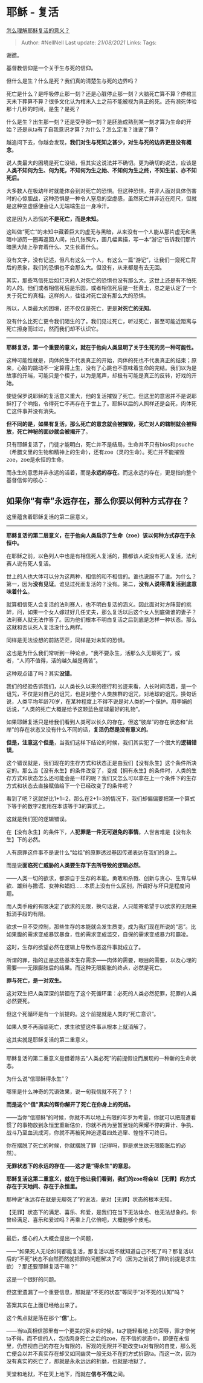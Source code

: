 # 耶稣 - 复活
[怎么理解耶稣复活的意义？](https://www.zhihu.com/question/354605524/answer/886018179)

> Author: #NellNell 
> Last update: *21/08/2021* 
> Links:
> Tags:   

谢邀。

基督教信仰是一个关于生与死的信仰。

但什么是生？什么是死？我们真的清楚生与死的边界吗？

死亡是什么？是呼吸停止那一刻？还是心脏停止那一刻？大脑死亡算不算？停棺三天未下葬算不算？很多文化认为棺未入土之前不能被视为真正的死。还有濒死体验那十几秒的时间，是生？是死？

什么是生？出生那一刻？还是受孕那一刻？是胚胎成熟到某一刻才算为生命的开始？还是从ta有了自我意识才算？为什么？怎么定准？谁说了算？

越追问下去，你越会发现，**我们对生与死知之甚少，对生与死的边界更是没有概念**。

说人类最大的困境是死亡没错，但其实这说法并不确切。更为确切的说法，应该是**人类不知何为生、何为死，不知何为生之始、不知何为生之终，不知生前、亦不知死后。**

大多数人在极幼年时就能体会到对死亡的恐惧。但这种恐惧，并非人面对具体伤害时的心惊胆战，这种恐惧是一种令人窒息的空虚感，虽然死亡并非近在咫尺，但就是这种空虚感便会让人无端端生出一身冷汗。

这是因为人恐慌的**不是死亡，而是未知。**

这叫做“死亡”的未知中藏着巨大的虚无与黑暗，从来没有一个人能从那片虚无和黑暗中游历一圈再返回人间，拍几张照片，画几幅素描，写一本“游记”告诉我们那片暗黑大陆上孕育着什么、又生长着什么。

没有文字，没有记述，但凡有这么一个人，有这么一篇“游记”，让我们一窥死亡背后的景象，我们的恐惧也不会那么大。但没有，从来都是有去无回。

其实，那些笃信死后如灯灭的人对死亡的恐惧也没有那么大。这世上还是有不怕死的人的。他们或者相信死后是乐园，或者相信死后是一抷黄土，总之是认定了一个关于死亡的真相。这样的人，往往对死亡没有那么大的恐惧。

所以，人类最大的困境，还不仅仅是死亡，更是**对死亡的无知**。

没有什么比死亡更令我们陌生的了。我们见过死亡，听过死亡，甚至可能近距离与死亡擦身而过过，然而我们却不认识它。

---

**耶稣复活，第一个重要的意义，就在于他向人类显明了关于生死的另一种可能性。**

这种可能性就是，肉体的生不代表真正的开始，肉体的死也不代表真正的结束；原来，心脏的跳动不一定算得上生，没有了心跳也不意味着生命的完结。我们以为是故事的开端，可能只是个楔子，以为是尾声，却极有可能是真正的反转，好戏的开始。

使徒保罗说耶稣的复活意义重大，他的复活摧毁了死亡。但这里的意思并不是说耶稣打了个响指，令得死亡不再存在于世上了。耶稣以后的人照样还是会死，肉体死亡这件事并没有消失。

**但不同的是，如果有复活，那么死亡的意念就会被摧毁，死亡对人的辖制就会被释放，死亡神秘的面纱就会被揭开了**。

只有耶稣复活了，门徒才能明白，死亡并不是结局，生命并不只有bios和psuche（希腊文里的生物和精神上的生命），还有zoe（灵的生命）。死亡并不能摧毁zoe，zoe是永恒的生命。

而永生的意思并非永远的活着，而是**永远的存在**。而这永远的存在，更是指向整个基督信仰的核心：

## 如果你“有幸”永远存在，那么你要以何种方式存在？

这里蕴含着耶稣复活的第二层意义。

---

**耶稣复活的第二层意义，在于他向人类启示了生命（zoe）该以何种方式存在于永恒中。**

在耶稣之前，以色列人中也是有相信死人复活的，撒都该人说没有死人复活，法利赛人说有死人复活。

世上的人也大体可以分为这两种，相信的和不相信的。谁也说服不了谁。为什么？第一，因为**没有见证**。谁见过死而复活的？没有。第二，**没有人说得清复活到底意味着什么**。

就算相信死人会复活的法利赛人，也不明白复活的涵义。因此面对对方阵营的挑衅，问，如果一个女人嫁过好几任丈夫，那么复活以后这个女人到底做谁的妻子？法利赛人就无法作答了。因为他们根本不明白复活之后到底是怎样一种状态。那么这就和否认死人复活没什么两样。

同样是无法设想的前路茫茫，同样是对未知的恐惧。

这也是为什么我们常听到一种论点，“我不要永生，活那么久无聊死了”。或者，“人间不值得，活的越久越是痛苦”。

这种观点错了吗？其实**没错**。

我们的经验告诉我们，以人类长久以来的德行和劣迹来看，人长时间活着，是一个诅咒，不仅是对自己的诅咒，也是对整个人类族群的诅咒，对地球的诅咒。换句话说，人类平均年龄70岁，在某种程度上不得不说是对人类的一个保护。用李娟的话说，“人类的死亡大概是给予这颗蓝色星球最好的礼物”。

如果耶稣复活只是给我们看到人类可以长久的存在，但这“彼岸”的存在状态和“此岸”的存在状态又没有什么不同的话，**复活仍然是没有意义的**。

**但是，注意这个但是**，当我们这样下结论的时候，我们其实犯了一个很大的**逻辑错误**。

这个错误就是，我们现在的生存方式和状态正是由我们【没有永生】这个条件所决定的。那么当【没有永生】的条件改变了，变成【拥有永生】的条件时，人类的生存方式和状态怎么还可能会是一样的呢？我们又怎么可以拿在上一个条件下的生存方式和状态去直接赋值给下一个已经改变了的条件呢？

看到了吧？这就好比1+1=2，那么在2+1=3的情况下，我们却偏偏要把第一个算式下等于的数字2套用在本该等于3的算式上。

这就是我们犯的逻辑错误。

在【没有永生】的条件下，人**犯罪是一件无可避免的事情**。人世苦难是【没有永生】下的必然。

人有原罪这件事不是说什么“始祖”的原罪透过基因传递表达在我们的身上。

而是说**面临死亡威胁的人类要生存下去所导致的逻辑必然**。

——人类一切的欲求，都源自于生存的本能。勇敢和杀戮、创新与贪心、生育与纵欲、雄辩与撒谎、女神和娼妇……本质上没有什么区别，所谓好与坏只是程度问题。

而人类手段的有限决定了欲求的无限，换句话说，人只能寄希望于以欲求的无限来抵消手段的有限。

欲求一旦不受控制，那些生存的本能就会发生质变，成为我们现在所说的“恶”。比如果腹的需求变成暴饮暴食，性的需求变成滥交，自保的需求变成暴力和霸凌。

这时，生存的欲望必然在逻辑上导致作恶这件事就成立了。

所谓的罪，指的正是这些基本生存需求——肉体的需要，眼目的需要，以及心理的需要——无限膨胀后的结果。而这种无限膨胀的终点，必然是死亡。

**罪与死亡，是一对双生。**

这对双生把人类深深的禁锢在了这个死循环里：必死的人类必然犯罪，犯罪的人类必然要死。

但这个死循环是有一个前提的。这个前提就是人类的“死亡意识”。

如果人类不再面临死亡，求生欲望这件事从根本上就消解了。

这其实就是耶稣复活的第二重意义。

---

耶稣复活的第二重意义是借着除去“人类必死”的前提假设而展现的一种新的生命状态。

为什么说“信耶稣得永生”？

哪里是什么神奇的咒语效果，说一句我信就不死了？！

**而是这个“信”真实的帮你解开了死亡在你身上的死结。**

——当你“信耶稣”的时候，你就不再以地上有限的年岁为考量，你就可以把周遭看惯了的事物放到永恒里重新估价，你就不再为至暂至轻的荣耀不停的算计、争执、战斗乃至血流成河，你就不再被死神追逐着四处逃窜、惶惶不可终日。

你在摆脱了死亡的时候，你就摆脱了罪（记得吗，罪是求生欲无限膨胀后的必然）。

**无罪状态下的永远的存在——这才是“得永生”的意思。**

**耶稣复活这第二重意义，就在于他让我们看到，我们的zoe将会以【无罪】的方式存在于天地间、存在于永恒里。**

那种说“永远存在就是无聊死了”的说法，是对【无罪】状态的根本无知。

【无罪】状态下的满足、喜乐、和爱，是我们在当下无法体会、也无法想象的。你曾经满足、喜乐和爱过吗？再乘上几亿倍吧，大概能够个皮毛。

---

最后，细心的人大概会提出一个问题，

——“如果死人无论如何都能复活，那复活以后不就知道自己不死了吗？那复活以后的“不死”状态不自然而然就把罪的问题解决了吗（因为之前说了罪的前提是求生欲）？那还要耶稣复活干嘛？”

这是一个很好的问题。

但这里遗漏了一个重要信息，那就是“不死的状态”等同于“对不死的认知”吗？

答案其实在上面已经给出来了。

这个焦点就是落在那个“**信**”上。

——当ta真相信那里有一个更美的家乡的时候，ta才能轻看地上的荣辱，罪才奈何ta不得。而不信的人，包括肉身死亡之后的zoe，在不信的状态中，即便在永恒里，仍然视自己的存在为有限的，客观的无限并不能改变ta对有限的自觉，那么死亡便会以并不真实存在却又如同幽灵一般无处不在的方式折磨ta。而这一次，因为没有真实的死亡了，那就是永永远远的折磨，也就是地狱了。

天堂和地狱，不在天上地下，而就在**信与不信**之间。